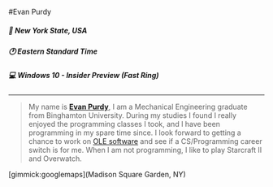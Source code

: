 #Evan Purdy
##### &#x1F5FD; *New York State, USA*
##### &#x1F550; *Eastern Standard Time*
##### &#x1F4BB; *Windows 10 - Insider Preview (Fast Ring)*
---
>My name is [**Evan Purdy**](https://github.com/waryhermit), I am a Mechanical Engineering graduate from Binghamton University. During my studies I found I really enjoyed the programming classes I took, and I have been programming in my spare time since. I look forward to getting a chance to work on [OLE software](http://www.ole.org/) and see if a CS/Programming career switch is for me. When I am not programming, I like to play Starcraft II and Overwatch.


[gimmick:googlemaps](Madison Square Garden, NY)
